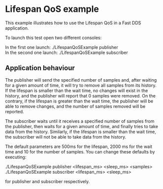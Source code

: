 # Lifespan QoS example

This example illustrates how to use the Lifespan QoS in a Fast DDS application.

To launch this test open two different consoles:

In the first one launch: ./LifespanQoSExample publisher  
In the second one launch: ./LifespanQoSExample subscriber

## Application behaviour

The publisher will send the specified number of samples and, after waiting for a given amount of time, it will try to remove all samples from its history.
If the lifespan is smaller than the wait time, no changes will exist in the history, and the publisher will report that 0 samples were removed. On the contrary, if the lifespan is greater than the wait time, the publisher will be able to remove changes, and the number of samples removed will be
reported.

The subscriber waits until it receives a specified number of samples from the publisher, then waits for a given amount of time, and finally tries to take data from the history. Similarly, if the lifespan is smaller than the wait time, the subscriber will not be able to take data from the history.

The default parameters are 500ms for the lifespan, 2000 ms for the wait time and 10 for the number of samples. You can change these defaults by executing:

./LifespanQoSExample publisher &lt;lifespan_ms&gt; &lt;sleep_ms&gt; &lt;samples&gt;  
./LifespanQoSExample subscriber &lt;lifespan_ms&gt; &lt;sleep_ms&gt;

for publisher and subscriber respectively.
